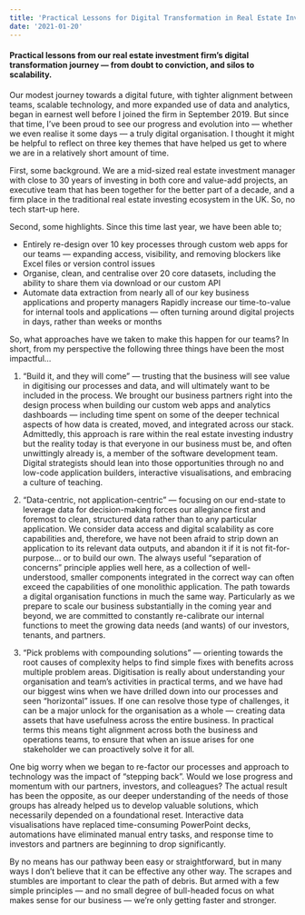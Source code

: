 ```yaml
---
title: 'Practical Lessons for Digital Transformation in Real Estate Investing'
date: '2021-01-20'
---
```


#### Practical lessons from our real estate investment firm’s digital transformation journey — from doubt to conviction, and silos to scalability.
Our modest journey towards a digital future, with tighter alignment between teams, scalable technology, and more expanded use of data and analytics, began in earnest well before I joined the firm in September 2019. But since that time, I’ve been proud to see our progress and evolution into — whether we even realise it some days — a truly digital organisation. I thought it might be helpful to reflect on three key themes that have helped us get to where we are in a relatively short amount of time.

First, some background. We are a mid-sized real estate investment manager with close to 30 years of investing in both core and value-add projects, an executive team that has been together for the better part of a decade, and a firm place in the traditional real estate investing ecosystem in the UK. So, no tech start-up here.

Second, some highlights. Since this time last year, we have been able to;
- Entirely re-design over 10 key processes through custom web apps for our teams — expanding access, visibility, and removing blockers like Excel files or version control issues
- Organise, clean, and centralise over 20 core datasets, including the ability to share them via download or our custom API
- Automate data extraction from nearly all of our key business applications and property managers
Rapidly increase our time-to-value for internal tools and applications — often turning around digital projects in days, rather than weeks or months

So, what approaches have we taken to make this happen for our teams? In short, from my perspective the following three things have been the most impactful…
1. “Build it, and they will come” — trusting that the business will see value in digitising our processes and data, and will ultimately want to be included in the process. We brought our business partners right into the design process when building our custom web apps and analytics dashboards — including time spent on some of the deeper technical aspects of how data is created, moved, and integrated across our stack. Admittedly, this approach is rare within the real estate investing industry but the reality today is that everyone in our business must be, and often unwittingly already is, a member of the software development team. Digital strategists should lean into those opportunities through no and low-code application builders, interactive visualisations, and embracing a culture of teaching.

2. “Data-centric, not application-centric” — focusing on our end-state to leverage data for decision-making forces our allegiance first and foremost to clean, structured data rather than to any particular application. We consider data access and digital scalability as core capabilities and, therefore, we have not been afraid to strip down an application to its relevant data outputs, and abandon it if it is not fit-for-purpose… or to build our own. The always useful “separation of concerns” principle applies well here, as a collection of well-understood, smaller components integrated in the correct way can often exceed the capabilities of one monolithic application. The path towards a digital organisation functions in much the same way. Particularly as we prepare to scale our business substantially in the coming year and beyond, we are committed to constantly re-calibrate our internal functions to meet the growing data needs (and wants) of our investors, tenants, and partners.

3. “Pick problems with compounding solutions” — orienting towards the root causes of complexity helps to find simple fixes with benefits across multiple problem areas. Digitisation is really about understanding your organisation and team’s activities in practical terms, and we have had our biggest wins when we have drilled down into our processes and seen “horizontal” issues. If one can resolve those type of challenges, it can be a major unlock for the organisation as a whole — creating data assets that have usefulness across the entire business. In practical terms this means tight alignment across both the business and operations teams, to ensure that when an issue arises for one stakeholder we can proactively solve it for all.

One big worry when we began to re-factor our processes and approach to technology was the impact of “stepping back”. Would we lose progress and momentum with our partners, investors, and colleagues? The actual result has been the opposite, as our deeper understanding of the needs of those groups has already helped us to develop valuable solutions, which necessarily depended on a foundational reset. Interactive data visualisations have replaced time-consuming PowerPoint decks, automations have eliminated manual entry tasks, and response time to investors and partners are beginning to drop significantly.

By no means has our pathway been easy or straightforward, but in many ways I don’t believe that it can be effective any other way. The scrapes and stumbles are important to clear the path of debris. But armed with a few simple principles — and no small degree of bull-headed focus on what makes sense for our business — we’re only getting faster and stronger.